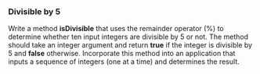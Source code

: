 ### Divisible by 5

Write a method **isDivisible** that uses the remainder operator (%) to determine
whether ten input integers are divisible by 5 or not. The method should take an integer argument
and return **true** if the integer is divisible by 5 and **false** otherwise. Incorporate this method
into an application that inputs a sequence of integers (one at a time) and determines the result.